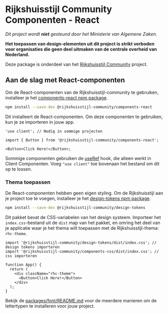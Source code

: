 <!-- @license CC0-1.0 -->

# Rijkshuisstijl Community Componenten - React

_Dit project wordt **niet** gesteund door het Ministerie van Algemene Zaken._

**Het toepassen van design-elementen uit dit project is strikt verboden voor organisaties die geen deel uitmaken van de
centrale overheid van Nederland.**

Deze package is onderdeel van het [Rijkshuisstijl Community](https://github.com/nl-design-system/rijkshuisstijl-community/blob/main/README.md) project.

## Aan de slag met React-componenten

Om de React-componenten van de Rijkshuisstijl-community te gebruiken, installeer je het [components-react npm package](https://www.npmjs.com/package/@rijkshuisstijl-community/components-react).

```bash
npm install --save-dev @rijkshuisstijl-community/components-react
```

Dit installeert de React-componenten. Om deze componenten te gebruiken, kun je ze importeren in jouw app.

```tsx
'use client'; // Nodig in sommige projecten

import { Button } from '@rijkshuisstijl-community/components-react';

<Button>Click Here!</Button>;
```

Sommige componenten gebruiken de [useRef](https://react.dev/reference/react/useRef) hook, die alleen werkt in Client
Componenten. Voeg `"use client"` toe bovenaan het bestand om dit op te lossen.

### Thema toepassen

De React-componenten hebben geen eigen styling. Om de Rijkshuisstijl aan je project toe te voegen, installeer je het [design-tokens npm package](https://www.npmjs.com/package/@rijkshuisstijl-community/design-tokens).

```bash
npm install --save-dev @rijkshuisstijl-community/design-tokens
```

Dit pakket bevat de CSS-variabelen van het design systeem. Importeer het `index.css`-bestand uit de `dist` map van het
pakket, en omring het deel van je applicatie waar je het thema wilt toepassen met de Rijkshuisstijl-thema: `rhc-theme`.

```tsx
import '@rijkshuisstijl-community/design-tokens/dist/index.css'; // design tokens importeren
import '@rijkshuisstijl-community/components-css/dist/index.css'; // css importeren

function App() {
  return (
    <div className="rhc-theme">
      <Button>Click Here!</Button>
    </div>
  );
}
```

Bekijk de [packages/font/README.md](https://github.com/nl-design-system/rijkshuisstijl-community/blob/main/packages/font/README.md) voor de meerdere manieren om de lettertypen te installeren voor jouw project.
